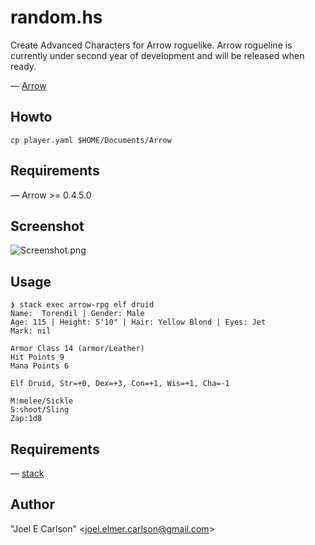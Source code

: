 # random.hs

Create Advanced Characters for Arrow roguelike. Arrow rogueline is
currently under second year of development and will be released
when ready.

&mdash; [Arrow](https://github.com/joelelmercarlson/arrow)

## Howto
```cp player.yaml $HOME/Documents/Arrow```

## Requirements
&mdash; Arrow >= 0.4.5.0

## Screenshot
![Screenshot.png](./images/Screenshot.png)

## Usage
```
❯ stack exec arrow-rpg elf druid
Name:  Torendil | Gender: Male
Age: 115 | Height: 5'10" | Hair: Yellow Blond | Eyes: Jet
Mark: nil 

Armor Class 14 (armor/Leather)
Hit Points 9
Mana Points 6

Elf Druid, Str=+0, Dex=+3, Con=+1, Wis=+1, Cha=-1

M:melee/Sickle
S:shoot/Sling
Zap:1d8
```

## Requirements
&mdash; [stack](https://haskellstack.org/)

## Author
"Joel E Carlson" &lt;joel.elmer.carlson@gmail.com&gt;
